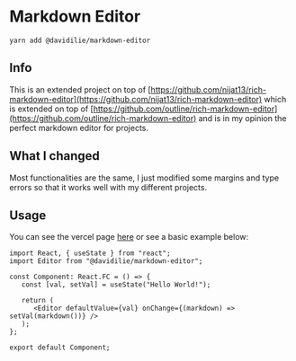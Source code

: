 # Markdown Editor

`yarn add @davidilie/markdown-editor`

## Info

This is an extended project on top of [https://github.com/nijat13/rich-markdown-editor](https://github.com/nijat13/rich-markdown-editor) which is extended on top of [https://github.com/outline/rich-markdown-editor](https://github.com/outline/rich-markdown-editor) and is in my opinion the perfect markdown editor for projects.

## What I changed

Most functionalities are the same, I just modified some margins and type errors so that it works well with my different projects.

## Usage

You can see the vercel page [here](#) or see a basic example below:

```tsx
import React, { useState } from "react";
import Editor from "@davidilie/markdown-editor";

const Component: React.FC = () => {
   const [val, setVal] = useState("Hello World!");

   return (
      <Editor defaultValue={val} onChange={(markdown) => setVal(markdown())} />
   );
};

export default Component;
```
